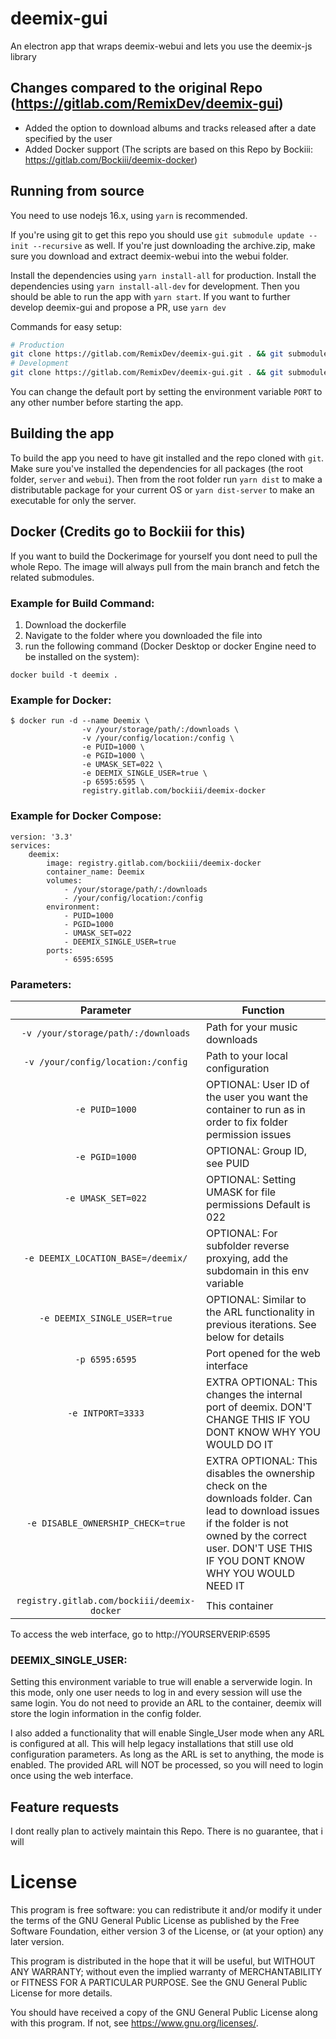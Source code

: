 # deemix-gui
An electron app that wraps deemix-webui and lets you use the deemix-js library

## Changes compared to the original Repo (https://gitlab.com/RemixDev/deemix-gui)
- Added the option to download albums and tracks released after a date specified by the user
- Added Docker support (The scripts are based on this Repo by Bockiii: https://gitlab.com/Bockiii/deemix-docker)

## Running from source
You need to use nodejs 16.x, using `yarn` is recommended.

If you're using git to get this repo you should use `git submodule update --init --recursive` as well. If you're just downloading the archive.zip, make sure you download and extract deemix-webui into the webui folder.

Install the dependencies using `yarn install-all` for production.
Install the dependencies using `yarn install-all-dev` for development.
Then you should be able to run the app with `yarn start`.
If you want to further develop deemix-gui and propose a PR, use `yarn dev`

Commands for easy setup:

```sh
# Production
git clone https://gitlab.com/RemixDev/deemix-gui.git . && git submodule update --init --recursive && yarn install-all
# Development
git clone https://gitlab.com/RemixDev/deemix-gui.git . && git submodule update --init --recursive && yarn install-all-dev
```

You can change the default port by setting the environment variable `PORT` to any other number before starting the app.

## Building the app
To build the app you need to have git installed and the repo cloned with `git`.
Make sure you've installed the dependencies for all packages (the root folder, `server` and `webui`).
Then from the root folder run `yarn dist` to make a distributable package for your current OS or `yarn dist-server` to make an executable for only the server.

## Docker (Credits go to Bockiii for this)

If you want to build the Dockerimage for yourself you dont need to pull the whole Repo. The image will always pull from the main branch and fetch the related submodules.
### Example for Build Command:
1. Download the dockerfile
2. Navigate to the folder where you downloaded the file into
3. run the following command (Docker Desktop or docker Engine need to be installed on the system):
```
docker build -t deemix .
```


### Example for Docker:
```
$ docker run -d --name Deemix \
				-v /your/storage/path/:/downloads \
				-v /your/config/location:/config \
				-e PUID=1000 \
				-e PGID=1000 \
				-e UMASK_SET=022 \
				-e DEEMIX_SINGLE_USER=true \
				-p 6595:6595 \
				registry.gitlab.com/bockiii/deemix-docker
```

### Example for Docker Compose:
```
version: '3.3'
services:
	deemix:
		image: registry.gitlab.com/bockiii/deemix-docker
		container_name: Deemix
		volumes:
			- /your/storage/path/:/downloads
			- /your/config/location:/config
		environment:
			- PUID=1000
			- PGID=1000
			- UMASK_SET=022
			- DEEMIX_SINGLE_USER=true
		ports:
			- 6595:6595
```

### Parameters:

| Parameter | Function |
| :----: | --- |
| `-v /your/storage/path/:/downloads` | Path for your music downloads |
| `-v /your/config/location:/config` | Path to your local configuration |
| `-e PUID=1000` | OPTIONAL: User ID of the user you want the container to run as in order to fix folder permission issues |
| `-e PGID=1000` | OPTIONAL: Group ID, see PUID |
| `-e UMASK_SET=022` | OPTIONAL: Setting UMASK for file permissions Default is 022 |
| `-e DEEMIX_LOCATION_BASE=/deemix/` | OPTIONAL: For subfolder reverse proxying, add the subdomain in this env variable |
| `-e DEEMIX_SINGLE_USER=true` | OPTIONAL: Similar to the ARL functionality in previous iterations. See below for details |
| `-p 6595:6595` | Port opened for the web interface |
| `-e INTPORT=3333` | EXTRA OPTIONAL: This changes the internal port of deemix. DON'T CHANGE THIS IF YOU DONT KNOW WHY YOU WOULD DO IT |
| `-e DISABLE_OWNERSHIP_CHECK=true` | EXTRA OPTIONAL: This disables the ownership check on the downloads folder. Can lead to download issues if the folder is not owned by the correct user. DON'T USE THIS IF YOU DONT KNOW WHY YOU WOULD NEED IT |
| `registry.gitlab.com/bockiii/deemix-docker` | This container |

To access the web interface, go to http://YOURSERVERIP:6595 

### DEEMIX_SINGLE_USER:

Setting this environment variable to true will enable a serverwide login. In this mode, only one user needs to log in and every session will use the same login. You do not need to provide an ARL to the container, deemix will store the login information in the config folder.

I also added a functionality that will enable Single_User mode when any ARL is configured at all. This will help legacy installations that still use old configuration parameters. As long as the ARL is set to anything, the mode is enabled. The provided ARL will NOT be processed, so you will need to login once using the web interface.

## Feature requests
I dont really plan to actively maintain this Repo. There is no guarantee, that i will

# License
This program is free software: you can redistribute it and/or modify
it under the terms of the GNU General Public License as published by
the Free Software Foundation, either version 3 of the License, or
(at your option) any later version.

This program is distributed in the hope that it will be useful,
but WITHOUT ANY WARRANTY; without even the implied warranty of
MERCHANTABILITY or FITNESS FOR A PARTICULAR PURPOSE.  See the
GNU General Public License for more details.

You should have received a copy of the GNU General Public License
along with this program. If not, see <https://www.gnu.org/licenses/>.
